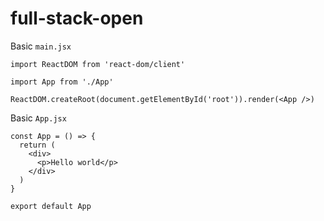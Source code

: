 # full-stack-open

Basic `main.jsx`

```
import ReactDOM from 'react-dom/client'

import App from './App'

ReactDOM.createRoot(document.getElementById('root')).render(<App />)
```

Basic `App.jsx`

``` 
const App = () => {
  return (
    <div>
      <p>Hello world</p>
    </div>
  )
}

export default App
```

